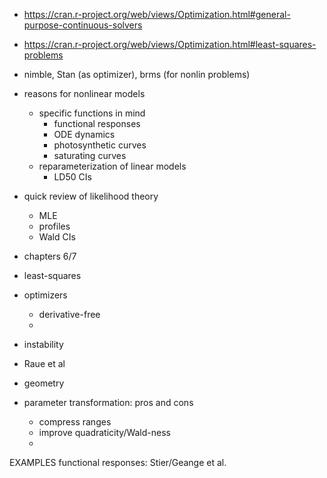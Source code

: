 - https://cran.r-project.org/web/views/Optimization.html#general-purpose-continuous-solvers
- https://cran.r-project.org/web/views/Optimization.html#least-squares-problems
- nimble, Stan (as optimizer), brms (for nonlin problems)

- reasons for nonlinear models
    - specific functions in mind
	     - functional responses
		 - ODE dynamics
		 - photosynthetic curves
		 - saturating curves
    - reparameterization of linear models
	     - LD50 CIs
- quick review of likelihood theory
    - MLE
	- profiles
	- Wald CIs
- chapters 6/7
- least-squares
- optimizers
     - derivative-free
	 - 
- instability
- Raue et al
- geometry
- parameter transformation: pros and cons
    - compress ranges
	- improve quadraticity/Wald-ness
	- 

EXAMPLES
   functional responses: Stier/Geange et al.
